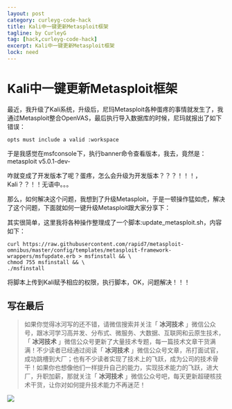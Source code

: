 ```yaml
---
layout: post
category: curleyg-code-hack
title: Kali中一键更新Metasploit框架
tagline: by CurleyG
tag: [hack,curleyg-code-hack]
excerpt: Kali中一键更新Metasploit框架
lock: need
---
```


# Kali中一键更新Metasploit框架

最近，我升级了Kali系统，升级后，尼玛Metasploit各种蛋疼的事情就发生了，我通过Metasploit整合OpenVAS，最后执行导入数据库的时候，尼玛就报出了如下错误：

```
opts must include a valid :workspace
```

于是我感觉在msfconsole下，执行banner命令查看版本，我去，竟然是：metasploit v5.0.1-dev-

咋就变成了开发版本了呢？蛋疼，怎么会升级为开发版本？？？！！！，Kali？？！！无语中。。。

那么，如何解决这个问题，我想到了升级Metasploit，于是一顿操作猛如虎，解决了这个问题，下面就如何一键升级Metasploit跟大家分享下：

其实很简单，这里我将各种操作整理成了一个脚本:update_metasploit.sh，内容如下：

```
curl https://raw.githubusercontent.com/rapid7/metasploit-omnibus/master/config/templates/metasploit-framework-wrappers/msfupdate.erb > msfinstall && \
chmod 755 msfinstall && \
./msfinstall
```

将脚本上传到Kali赋予相应的权限，执行脚本，OK，问题解决！！！

## 写在最后

> 如果你觉得冰河写的还不错，请微信搜索并关注「 **冰河技术** 」微信公众号，跟冰河学习高并发、分布式、微服务、大数据、互联网和云原生技术，「 **冰河技术** 」微信公众号更新了大量技术专题，每一篇技术文章干货满满！不少读者已经通过阅读「 **冰河技术** 」微信公众号文章，吊打面试官，成功跳槽到大厂；也有不少读者实现了技术上的飞跃，成为公司的技术骨干！如果你也想像他们一样提升自己的能力，实现技术能力的飞跃，进大厂，升职加薪，那就关注「 **冰河技术** 」微信公众号吧，每天更新超硬核技术干货，让你对如何提升技术能力不再迷茫！


![](https://img-blog.csdnimg.cn/20200906013715889.png)
